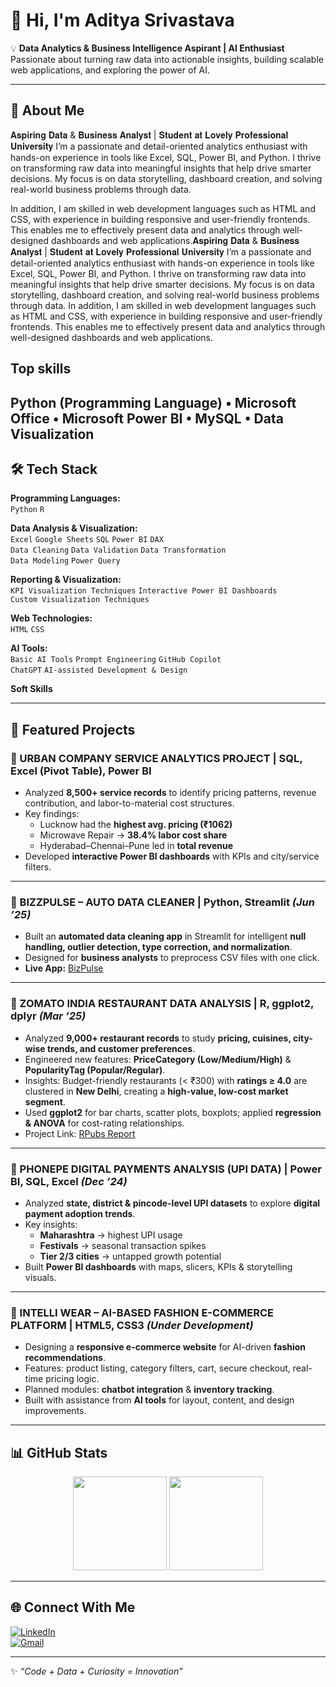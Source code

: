 <!-- Banner -->


# 👋 Hi, I'm Aditya Srivastava  

💡 **Data Analytics & Business Intelligence Aspirant | AI Enthusiast**
Passionate about turning raw data into actionable insights, building scalable web applications, and exploring the power of AI.  

---

## 🚀 About Me
𝐀𝐬𝐩𝐢𝐫𝐢𝐧𝐠 𝐃𝐚𝐭𝐚 & 𝐁𝐮𝐬𝐢𝐧𝐞𝐬𝐬 𝐀𝐧𝐚𝐥𝐲𝐬𝐭 | 𝐒𝐭𝐮𝐝𝐞𝐧𝐭 𝐚𝐭 𝐋𝐨𝐯𝐞𝐥𝐲 𝐏𝐫𝐨𝐟𝐞𝐬𝐬𝐢𝐨𝐧𝐚𝐥 𝐔𝐧𝐢𝐯𝐞𝐫𝐬𝐢𝐭𝐲
I’m a passionate and detail-oriented analytics enthusiast with hands-on experience in tools like Excel, SQL, Power BI, and Python. I thrive on transforming raw data into meaningful insights that help drive smarter decisions. My focus is on data storytelling, dashboard creation, and solving real-world business problems through data.

In addition, I am skilled in web development languages such as HTML and CSS, with experience in building responsive and user-friendly frontends. This enables me to effectively present data and analytics through well-designed dashboards and web applications.𝐀𝐬𝐩𝐢𝐫𝐢𝐧𝐠 𝐃𝐚𝐭𝐚 & 𝐁𝐮𝐬𝐢𝐧𝐞𝐬𝐬 𝐀𝐧𝐚𝐥𝐲𝐬𝐭 | 𝐒𝐭𝐮𝐝𝐞𝐧𝐭 𝐚𝐭 𝐋𝐨𝐯𝐞𝐥𝐲 𝐏𝐫𝐨𝐟𝐞𝐬𝐬𝐢𝐨𝐧𝐚𝐥 𝐔𝐧𝐢𝐯𝐞𝐫𝐬𝐢𝐭𝐲 I’m a passionate and detail-oriented analytics enthusiast with hands-on experience in tools like Excel, SQL, Power BI, and Python. I thrive on transforming raw data into meaningful insights that help drive smarter decisions. My focus is on data storytelling, dashboard creation, and solving real-world business problems through data. In addition, I am skilled in web development languages such as HTML and CSS, with experience in building responsive and user-friendly frontends. This enables me to effectively present data and analytics through well-designed dashboards and web applications.

## Top skills

Python (Programming Language) • Microsoft Office • Microsoft Power BI • MySQL • Data Visualization
---

## 🛠️ Tech Stack

**Programming Languages:**  
`Python` `R`

**Data Analysis & Visualization:**  
`Excel` `Google Sheets` `SQL` `Power BI` `DAX`  
`Data Cleaning` `Data Validation` `Data Transformation`  
`Data Modeling` `Power Query`

**Reporting & Visualization:**  
`KPI Visualization Techniques` `Interactive Power BI Dashboards`  
`Custom Visualization Techniques`

**Web Technologies:**  
`HTML` `CSS`

**AI Tools:**  
`Basic AI Tools` `Prompt Engineering` `GitHub Copilot`  
`ChatGPT` `AI-assisted Development & Design`

**Soft Skills**

---

## 📌 Featured Projects



### 🔹 URBAN COMPANY SERVICE ANALYTICS PROJECT | SQL, Excel (Pivot Table), Power BI
- Analyzed **8,500+ service records** to identify pricing patterns, revenue contribution, and labor-to-material cost structures.  
- Key findings:  
  - Lucknow had the **highest avg. pricing (₹1062)**  
  - Microwave Repair → **38.4% labor cost share**  
  - Hyderabad–Chennai–Pune led in **total revenue**  
- Developed **interactive Power BI dashboards** with KPIs and city/service filters.  
  

---

### 🔹 BIZZPULSE – AUTO DATA CLEANER | Python, Streamlit *(Jun ’25)*
- Built an **automated data cleaning app** in Streamlit for intelligent **null handling, outlier detection, type correction, and normalization**.  
- Designed for **business analysts** to preprocess CSV files with one click.  
- **Live App:** [BizPulse](https://bizpulse.streamlit.app/)  

---

### 🔹 ZOMATO INDIA RESTAURANT DATA ANALYSIS | R, ggplot2, dplyr *(Mar ’25)*
- Analyzed **9,000+ restaurant records** to study **pricing, cuisines, city-wise trends, and customer preferences**.  
- Engineered new features: **PriceCategory (Low/Medium/High)** & **PopularityTag (Popular/Regular)**.  
- Insights: Budget-friendly restaurants (< ₹300) with **ratings ≥ 4.0** are clustered in **New Delhi**, creating a **high-value, low-cost market segment**.  
- Used **ggplot2** for bar charts, scatter plots, boxplots; applied **regression & ANOVA** for cost-rating relationships.  
- Project Link: [RPubs Report](https://rpubs.com/Adityasri8626/1302988)  

---

### 🔹 PHONEPE DIGITAL PAYMENTS ANALYSIS (UPI DATA) | Power BI, SQL, Excel *(Dec ’24)*
- Analyzed **state, district & pincode-level UPI datasets** to explore **digital payment adoption trends**.  
- Key insights:  
  - **Maharashtra** → highest UPI usage  
  - **Festivals** → seasonal transaction spikes  
  - **Tier 2/3 cities** → untapped growth potential  
- Built **Power BI dashboards** with maps, slicers, KPIs & storytelling visuals.  


---

### 🔹 INTELLI WEAR – AI-BASED FASHION E-COMMERCE PLATFORM | HTML5, CSS3 *(Under Development)*
- Designing a **responsive e-commerce website** for AI-driven **fashion recommendations**.  
- Features: product listing, category filters, cart, secure checkout, real-time pricing logic.  
- Planned modules: **chatbot integration** & **inventory tracking**.  
- Built with assistance from **AI tools** for layout, content, and design improvements.  

---

## 📊 GitHub Stats
<p align="center">
  <img src="https://github-readme-stats.vercel.app/api?username=Adityasri8626&show_icons=true&theme=radical" height="150"/>
  <img src="https://github-readme-stats.vercel.app/api/top-langs/?username=Adityasri8626&layout=compact&theme=radical" height="150"/>
</p>

---

## 🌐 Connect With Me
[![LinkedIn](https://img.shields.io/badge/LinkedIn-blue?style=for-the-badge&logo=linkedin)](https://www.linkedin.com/in/aditya-srivastava8626/)  
[![Gmail](https://img.shields.io/badge/Email-red?style=for-the-badge&logo=gmail&logoColor=white)](mailto:adityasri8626@gmail.com)  

---

✨ *“Code + Data + Curiosity = Innovation”*  


<!--
**Adityasri8626/Adityasri8626** is a ✨ _special_ ✨ repository because its `README.md` (this file) appears on your GitHub profile.

Here are some ideas to get you started:

- 🔭 I’m currently working on ...
- 🌱 I’m currently learning ...
- 👯 I’m looking to collaborate on ...
- 🤔 I’m looking for help with ...
- 💬 Ask me about ...
- 📫 How to reach me: ...
- 😄 Pronouns: ...
- ⚡ Fun fact: ...
-->
